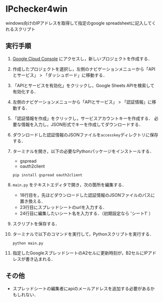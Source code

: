 # IPchecker4win
windows向けのIPアドレスを取得して指定のgoogle spreadsheetに記入してくれるスクリプト

## 実行手順

1. [Google Cloud Console](https://console.cloud.google.com/) にアクセスし，新しいプロジェクトを作成する．

2. 作成したプロジェクトを選択し，左側のナビゲーションメニューから「APIとサービス」 > 「ダッシュボード」に移動する．

3. 「APIとサービスを有効化」をクリックし，Google Sheets APIを検索して有効化する．

4. 左側のナビゲーションメニューから「APIとサービス」 > 「認証情報」に移動する．

5. 「認証情報を作成」をクリックし，サービスアカウントキーを作成する．
必要な情報を入力し，JSON形式でキーを作成してダウンロードする．

6. ダウンロードした認証情報のJSONファイルを`accesskey`ディレクトリに保存する．

7. ターミナルを開き，以下の必要なPythonパッケージをインストールする．
    - gspread
    - oauth2client
    ```
    pip install gspread oauth2client
    ```

8. `main.py` をテキストエディタで開き，次の箇所を編集する．
    - 18行目を，先ほどダウンロードした認証情報のJSONファイルのパスに置き換える．
    - 23行目にスプレッドシートのurlを入力する．
    - 24行目に編集したいシート名を入力する．（初期設定なら 'シート1' ）

9. スクリプトを保存する．

10. ターミナルで以下のコマンドを実行して，Pythonスクリプトを実行する．

    ```
    python main.py
    ```

11. 指定したGoogleスプレッドシートのA2セルに更新時刻が，B2セルにIPアドレスが書き込まれる．


## その他
- スプレッドシートの編集者にapiのメールアドレスを追加する必要があるかもしれない．